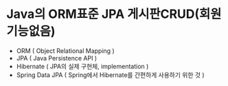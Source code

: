 <h1>Java의 ORM표준 JPA 게시판CRUD(회원기능없음)</h1>
<ul>
<li>
ORM ( Object Relational Mapping )
</li>
<li>
JPA ( Java Persistence API )
</li>
<li>
Hibernate ( JPA의 실제 구현체, implementation )
</li>
<li>
Spring Data JPA ( Spring에서 Hibernate를 간편하게 사용하기 위한 것 )
</li>
</ul>

